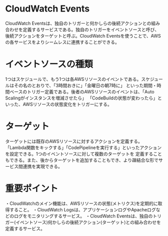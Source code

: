 # CloudWatch Events
CloudWatch Eventsは、独自のトリガーと何かしらの後続アクションとの組み合わせを定義するサービスである。独自のトリガーをイベントソースと呼び、
後続アクションをターゲットと呼ぶ。CloudWatch Eventsを使うことで、AWSの各サービスをよりシームレスに連携することができる。
# イベントソースの種類
1つはスケジュールで、もう1つは各AWSリソースのイベントである。スケジュールはその名のとおりで、「3時間おきに」「金曜日の朝7時に」
といった期間・時間ベースのトリガー定義である。後者のAWSリソースのイベントは、「Auto Scalingがインスタンスを増減させたら」
「CodeBuildの状態が変わったら」といった、AWSリソースの状態変化をトリガーにする。
# ターゲット
ターゲットには既存のAWSリソースに対するアクションを定義する。
「Lambda関数をキックする」「CodePipelineを実行する」といったアクションを設定できる。1つのイベントソースに対して複数のターゲットを
定義することもできる。また、後からターゲットを追加することもでき、より疎結合な形でサービス間連携を実現できる。

# 重要ポイント
・CloudWatchのメイン機能は、AWSリソースの状態(メトリクス)を定期的に取得すること。
・CloudWatch Logsは、アプリケーションログやApacheログなどのログをモニタリングするサービス。
・CloudWatch Eventsは、独自のトリガー(イベントソース)何かしらの後続アクション(ターゲット)との組み合わせを定義するサービス。
